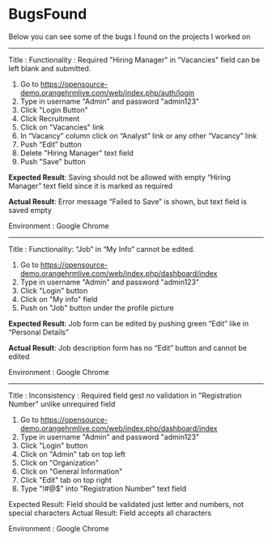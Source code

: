 # BugsFound

Below you can see some of the bugs I found on the projects I worked on

______________________________________________________________________________________________________________________________________________________________________

Title : Functionality : Required "Hiring Manager" in "Vacancies" field can be left blank and submitted.

1. Go to https://opensource-demo.orangehrmlive.com/web/index.php/auth/login
2. Type in username "Admin" and password "admin123"
3. Click "Login Button"
4. Click Recruitment
5. Click on "Vacancies" link
6. In “Vacancy” column click on “Analyst” link or any other “Vacancy” link
7. Push “Edit” button
8. Delete "Hiring Manager" text field
9. Push "Save" button

**Expected Result**: Saving should not be allowed with empty “Hiring Manager” text field since it is marked as required

**Actual Result**: Error message “Failed to Save” is shown, but text field is saved empty

Environment : Google Chrome 


______________________________________________________________________________________________________________________________________________________________________

Title : Functionality: “Job” in “My Info” cannot be edited.

1. Go to https://opensource-demo.orangehrmlive.com/web/index.php/dashboard/index
2. Type in username "Admin" and password "admin123"
3. Click "Login" button
4. Click on "My info" field
5. Push on "Job" button under the profile picture

 **Expected Result**: Job form can be edited by pushing green “Edit” like in “Personal Details”
 
**Actual Result**:  Job description form has no “Edit” button and cannot be edited

Environment : Google Chrome 


______________________________________________________________________________________________________________________________________________________________________

Title : Inconsistency : Required field gest no validation in "Registration Number" unlike unrequired field

1. Go to https://opensource-demo.orangehrmlive.com/web/index.php/dashboard/index
2. Type in username "Admin" and password "admin123"
3. Click "Login" button
4. Click on "Admin" tab on top left
5. Click on "Organization"
6. Click on "General Information"
7. Click "Edit" tab on top right
8. Type "!#$%%@!#$@$" into "Registration Number" text field

Expected Result: Field should be validated just letter and numbers, not special characters
Actual Result: Field accepts all characters

Environment : Google Chrome 

   
   
